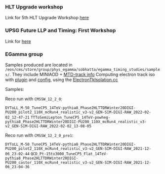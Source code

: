 ### HLT Upgrade workshop
Link for 5th HLT Upgrade Workshop [here](https://indico.cern.ch/event/1087907/)

### UPSG Future LLP and Timing: First Workshop
Link for [here](https://indico.cern.ch/event/1068193/)

### EGamma group
Samples produced are located in `/eos/cms/store/group/phys_egamma/sobhatta/egamma_timing_studies/samples/`.
They include MINIAOD + [MTD-track info](https://cmssdt.cern.ch/lxr/source/RecoMTD/Configuration/python/RecoMTD_EventContent_cff.py#0012)
Computing electron track iso with [plugin](https://github.com/SohamBhattacharya/cmssw/blob/egamma_timing_studies_12_2_0/RecoEgamma/EgammaIsolationAlgos/plugins/EgammaElectronTkIsolationProducerNew.cc) and [config](https://github.com/SohamBhattacharya/cmssw/blob/egamma_timing_studies_12_2_0/EgammaTimingTools/MyTools/python/testElectronMVA_cfg_mod1.py#L182-L200), using the [ElectronTkIsolation.cc](https://github.com/SohamBhattacharya/cmssw/blob/egamma_timing_studies_12_2_0/RecoEgamma/EgammaIsolationAlgos/src/ElectronTkIsolation.cc#L46)

Samples:

Reco run with `CMSSW_12_2_0`:

`DYToLL_M-50_TuneCP5_14TeV-pythia8_Phase2HLTTDRWinter20DIGI-PU200_pilot2_110X_mcRun4_realistic_v3-v2_GEN-SIM-DIGI-RAW_2022-02-02_12-47-21`
`TTToSemiLepton_TuneCP5_14TeV-powheg-pythia8_Phase2HLTTDRWinter20DIGI-PU200_110X_mcRun4_realistic_v3-v2_GEN-SIM-DIGI-RAW_2022-02-02_13-08-05`

Reco run with `CMSSW_12_2_0_pre1`:

`DYToLL_M-50_TuneCP5_14TeV-pythia8_Phase2HLTTDRWinter20DIGI-PU200_pilot2_110X_mcRun4_realistic_v3-v2_GEN-SIM-DIGI-RAW_2021-12-06_23-02-44`
`QCD_Pt-15to3000_TuneCP5_Flat_14TeV-pythia8_Phase2HLTTDRWinter20DIGI-PU200_castor_110X_mcRun4_realistic_v3-v2_GEN-SIM-DIGI-RAW_2021-12-06_23-04-36`



